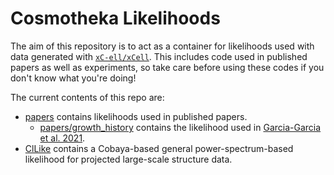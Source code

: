 # Cosmotheka Likelihoods

The aim of this repository is to act as a container for likelihoods used with data generated with [`xC-ell/xCell`](https://github.com/xC-ell/xCell). This includes code used in published papers as well as experiments, so take care before using these codes if you don't know what you're doing!

The current contents of this repo are:
- [papers](papers) contains likelihoods used in published papers.
  - [papers/growth_history](papers/growth_history) contains the likelihood used in [Garcia-Garcia et al. 2021](https://arxiv.org/abs/2105.12108).
- [ClLike](ClLike) contains a Cobaya-based general power-spectrum-based likelihood for projected large-scale structure data.

